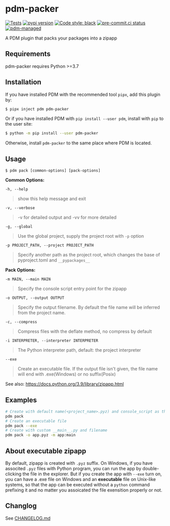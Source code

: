 # pdm-packer

[![Tests](https://github.com/frostming/pdm-packer/workflows/Tests/badge.svg)](https://github.com/frostming/pdm-packer/actions?query=workflow%3Aci)
[![pypi version](https://img.shields.io/pypi/v/pdm-packer.svg)](https://pypi.org/project/pdm-packer/)
[![Code style: black](https://img.shields.io/badge/code%20style-black-000000.svg)](https://github.com/psf/black)
[![pre-commit.ci status](https://results.pre-commit.ci/badge/github/frostming/pdm-packer/main.svg)](https://results.pre-commit.ci/latest/github/frostming/pdm-packer/main)
[![pdm-managed](https://img.shields.io/badge/pdm-managed-blueviolet)](https://pdm.fming.dev)

A PDM plugin that packs your packages into a zipapp

## Requirements

pdm-packer requires Python >=3.7

## Installation

If you have installed PDM with the recommended tool `pipx`, add this plugin by:

```bash
$ pipx inject pdm pdm-packer
```

Or if you have installed PDM with `pip install --user pdm`, install with `pip` to the user site:

```bash
$ python -m pip install --user pdm-packer
```

Otherwise, install `pdm-packer` to the same place where PDM is located.

## Usage

```
$ pdm pack [common-options] [pack-options]
```

**Common Options:**

`-h, --help`

> show this help message and exit

`-v, --verbose`

> -v for detailed output and -vv for more detailed

`-g, --global`

> Use the global project, supply the project
> root with `-p` option

`-p PROJECT_PATH, --project PROJECT_PATH`

> Specify another path as the project root,
> which changes the base of pyproject.toml and `__pypackages__`

**Pack Options:**

`-m MAIN, --main MAIN `

> Specify the console script entry point for
> the zipapp

`-o OUTPUT, --output OUTPUT`

> Specify the output filename. By default the file name
> will be inferred from the project name.

`-c, --compress`

> Compress files with the deflate method, no
> compress by default

`-i INTERPRETER, --interpreter INTERPRETER`

> The Python interpreter path, default: the
> project interpreter

`--exe`

> Create an executable file. If the output file
> isn't given, the file name will end with
> .exe(Windows) or no suffix(Posix)

See also: https://docs.python.org/3.9/library/zipapp.html

## Examples

```bash
# Create with default name(<project_name>.pyz) and console_script as the __main__.py
pdm pack
# Create an executable file
pdm pack --exe
# Create with custom __main__.py and filename
pdm pack -o app.pyz -m app:main
```

## About executable zipapp

By default, zipapp is created with `.pyz` suffix. On Windows, if you have associted `.pyz` files with Python program, you can run the app by double-clicking the file in the explorer. But if you create the app with `--exe` turn on, you can have a .exe file on Windows and an **executable** file
on Unix-like systems, so that the app can be executed without a `python` command prefixing it and
no matter you assoicated the file exensition properly or not.

## Changlog

See [CHANGELOG.md](https://github.com/frostming/pdm-packer/blob/main/CHANGELOG.md)
